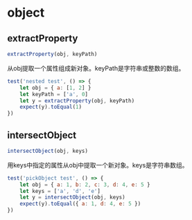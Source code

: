 # object

## extractProperty

```js
extractProperty(obj, keyPath)
```

从obj提取一个属性组成新对象。keyPath是字符串或整数的数组。

```js
test('nested test', () => {
    let obj = { a: [1, 2] }
    let keyPath = ['a', 0]
    let y = extractProperty(obj, keyPath)
    expect(y).toEqual(1)
})
```

## intersectObject

```js
intersectObject(obj, keys)
```

用keys中指定的属性从obj中提取一个新对象。keys是字符串数组。

```js
test('pickObject test', () => {
    let obj = { a: 1, b: 2, c: 3, d: 4, e: 5 }
    let keys = ['a', 'd', 'e']
    let y = intersectObject(obj, keys)
    expect(y).toEqual({ a: 1, d: 4, e: 5 })
})
```



